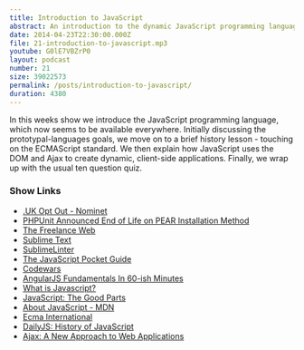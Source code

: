 ```yaml
---
title: Introduction to JavaScript
abstract: An introduction to the dynamic JavaScript programming language.
date: 2014-04-23T22:30:00.000Z
file: 21-introduction-to-javascript.mp3
youtube: G0lE7VBZrP0
layout: podcast
number: 21
size: 39022573
permalink: /posts/introduction-to-javascript/
duration: 4380
---
```


In this weeks show we introduce the JavaScript programming language, which now seems to be available everywhere.
Initially discussing the prototypal-languages goals, we move on to a brief history lesson - touching on the ECMAScript standard.
We then explain how JavaScript uses the DOM and Ajax to create dynamic, client-side applications.
Finally, we wrap up with the usual ten question quiz.

### Show Links

- [.UK Opt Out - Nominet](http://www.nominet.org.uk/uk-domain-names/about-domain-names/domain-lookup-whois/opt-out)
- [PHPUnit Announced End of Life on PEAR Installation Method](http://www.phpdeveloper.org/news/21074)
- [The Freelance Web](http://www.thefreelanceweb.com/)
- [Sublime Text](http://www.sublimetext.com/3)
- [SublimeLinter](https://github.com/SublimeLinter/SublimeLinter-for-ST2)
- [The JavaScript Pocket Guide](http://www.amazon.com/The-JavaScript-Pocket-Guide-Peachpit/dp/0321700953)
- [Codewars](http://www.codewars.com/)
- [AngularJS Fundamentals In 60-ish Minutes](https://www.youtube.com/watch?v=i9MHigUZKEM)
- [What is Javascript?](http://what-is-what.com/what_is/javascript.html)
- [JavaScript: The Good Parts](http://shop.oreilly.com/product/9780596517748.do)
- [About JavaScript - MDN](https://developer.mozilla.org/en-US/docs/Web/JavaScript/About_JavaScript)
- [Ecma International](http://en.wikipedia.org/wiki/Ecma_International)
- [DailyJS: History of JavaScript](http://dailyjs.com/tags.html#hoj)
- [Ajax: A New Approach to Web Applications](http://www.adaptivepath.com/ideas/ajax-new-approach-web-applications/)
